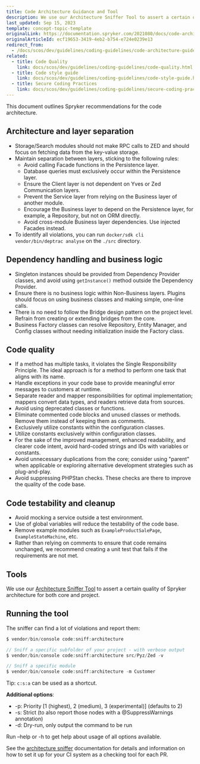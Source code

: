 ```yaml
---
title: Code Architecture Guidance and Tool
description: We use our Architecture Sniffer Tool to assert a certain quality of Spryker architecture for both core and project.
last_updated: Sep 15, 2023
template: concept-topic-template
originalLink: https://documentation.spryker.com/2021080/docs/code-architecture-guide
originalArticleId: ecf19653-3419-4eb2-b754-e724e0239e13
redirect_from:
  - /docs/scos/dev/guidelines/coding-guidelines/code-architecture-guide.html
related:
  - title: Code Quality
    link: docs/scos/dev/guidelines/coding-guidelines/code-quality.html
  - title: Code style guide
    link: docs/scos/dev/guidelines/coding-guidelines/code-style-guide.html
  - title: Secure Coding Practices
    link: docs/scos/dev/guidelines/coding-guidelines/secure-coding-practices.html
---
```

This document outlines Spryker recommendations for the code architecture.

## Architecture and layer separation
* Storage/Search modules should not make RPC calls to ZED and should focus on fetching data from the key-value storage.
* Maintain separation between layers, sticking to the following rules:
  * Avoid calling Facade functions in the Persistence layer.
  * Database queries must exclusively occur within the Persistence layer.
  * Ensure the Client layer is not dependent on Yves or Zed Communication layers.
  * Prevent the Service layer from relying on the Business layer of another module.
  * Encourage the Business layer to depend on the Persistence layer, for example, a Repository, but not on ORM directly.
  * Avoid cross-module Business layer dependencies. Use injected Facades instead.
* To identify all violations, you can run `docker/sdk cli vendor/bin/deptrac analyse` on the `./src` directory.

## Dependency handling and business logic
* Singleton instances should be provided from Dependency Provider classes, and avoid using `getInstance()` method outside the Dependency Provider.
* Ensure there is no business logic within Non-Business layers. Plugins should focus on using business classes and making simple, one-line calls.
* There is no need to follow the Bridge design pattern on the project level. Refrain from creating or extending bridges from the core.
* Business Factory classes can resolve Repository, Entity Manager, and Config classes without needing initialization inside the Factory class.

## Code quality
* If a method has multiple tasks, it violates the Single Responsibility Principle. The ideal approach is for a method to perform one task that aligns with its name.
* Handle exceptions in your code base to provide meaningful error messages to customers at runtime.
* Separate reader and mapper responsibilities for optimal implementation; mappers convert data types, and readers retrieve data from sources.
* Avoid using deprecated classes or functions.
* Eliminate commented code blocks and unused classes or methods. Remove them instead of keeping them as comments.
* Exclusively utilize constants within the configuration classes.
* Utilize constants exclusively within configuration classes.
* For the sake of the improved management, enhanced readability, and clearer code intent, avoid hard-coded strings and IDs with variables or constants.
* Avoid unnecessary duplications from the core; consider using "parent" when applicable or exploring alternative development strategies such as plug-and-play.
* Avoid suppressing PHPStan checks. These checks are there to improve the quality of the code base.

## Code testability and cleanup
* Avoid mocking a service outside a test environment.
* Use of global variables will reduce the testability of the code base.
* Remove example modules such as `ExampleProductSalePage`, `ExampleStateMachine`, etc.
* Rather than relying on comments to ensure that code remains unchanged, we recommend creating a unit test that fails if the requirements are not met.

## Tools

We use our [Architecture Sniffer Tool](https://github.com/spryker/architecture-sniffer) to assert a certain quality of Spryker architecture for both core and project.

## Running the tool

The sniffer can find a lot of violations and report them:

```php
$ vendor/bin/console code:sniff:architecture

// Sniff a specific subfolder of your project - with verbose output
$ vendor/bin/console code:sniff:architecture src/Pyz/Zed -v

// Sniff a specific module
$ vendor/bin/console code:sniff:architecture -m Customer
```

Tip: `c:s:a` can be used as a shortcut.

**Additional options**:

* -p: Priority [1 (highest), 2 (medium), 3 (experimental)] (defaults to 2)
* -s: Strict (to also report those nodes with a @SuppressWarnings annotation)
* -d: Dry-run, only output the command to be run

Run –help or -h to get help about usage of all options available.

See the [architecture sniffer](https://github.com/spryker/architecture-sniffer) documentation for details and information on how to set it up for your CI system as a checking tool for each PR.
